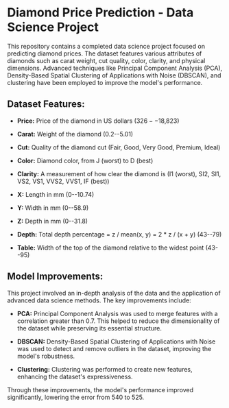 # Diamond Price Prediction - Data Science Project

This repository contains a completed data science project focused on predicting diamond prices. The dataset features various attributes of diamonds such as carat weight, cut quality, color, clarity, and physical dimensions. Advanced techniques like Principal Component Analysis (PCA), Density-Based Spatial Clustering of Applications with Noise (DBSCAN), and clustering have been employed to improve the model's performance.

## Dataset Features:

- **Price:** Price of the diamond in US dollars ($326--$18,823)

- **Carat:** Weight of the diamond (0.2--5.01)

- **Cut:** Quality of the diamond cut (Fair, Good, Very Good, Premium, Ideal)

- **Color:** Diamond color, from J (worst) to D (best)

- **Clarity:** A measurement of how clear the diamond is (I1 (worst), SI2, SI1, VS2, VS1, VVS2, VVS1, IF (best))

- **X:** Length in mm (0--10.74)

- **Y:** Width in mm (0--58.9)

- **Z:** Depth in mm (0--31.8)

- **Depth:** Total depth percentage = z / mean(x, y) = 2 * z / (x + y) (43--79)

- **Table:** Width of the top of the diamond relative to the widest point (43--95)

## Model Improvements:

This project involved an in-depth analysis of the data and the application of advanced data science methods. The key improvements include:

- **PCA:** Principal Component Analysis was used to merge features with a correlation greater than 0.7. This helped to reduce the dimensionality of the dataset while preserving its essential structure.

- **DBSCAN:** Density-Based Spatial Clustering of Applications with Noise was used to detect and remove outliers in the dataset, improving the model's robustness.

- **Clustering:** Clustering was performed to create new features, enhancing the dataset's expressiveness.

Through these improvements, the model's performance improved significantly, lowering the error from 540 to 525.


